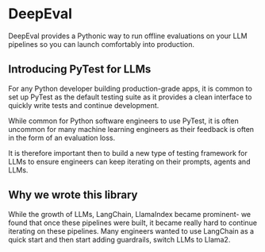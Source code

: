 
# DeepEval

DeepEval provides a Pythonic way to run offline evaluations on your LLM pipelines so you can launch comfortably into production.

## Introducing PyTest for LLMs

For any Python developer building production-grade apps, it is common to set up PyTest as the default testing suite as it provides a clean interface to quickly write tests and continue development. 

While common for Python software engineers to use PyTest, it is often uncommon for many machine learning engineers as their feedback is often in the form of an evaluation loss.

It is therefore important then to build a new type of testing framework for LLMs to ensure engineers can keep iterating on their prompts, agents and LLMs.


## Why we wrote this library

While the growth of LLMs, LangChain, LlamaIndex became prominent- we found that once these pipelines were built, it became really hard to continue iterating on these pipelines. Many engineers wanted to use LangChain as a quick start and then start adding guardrails, switch LLMs to Llama2. 
